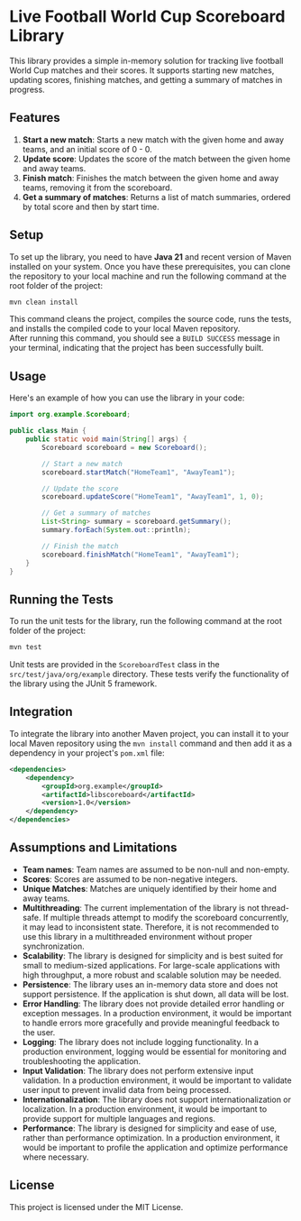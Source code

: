 # Live Football World Cup Scoreboard Library

This library provides a simple in-memory solution for tracking live football World Cup matches and their scores. It supports starting new matches, updating scores, finishing matches, and getting a summary of matches in progress.

## Features

1. **Start a new match**: Starts a new match with the given home and away teams, and an initial score of 0 - 0.
2. **Update score**: Updates the score of the match between the given home and away teams.
3. **Finish match**: Finishes the match between the given home and away teams, removing it from the scoreboard.
4. **Get a summary of matches**: Returns a list of match summaries, ordered by total score and then by start time.

## Setup

To set up the library, you need to have **Java 21** and recent version of Maven installed on your system. Once you have these prerequisites, you can clone the repository to your local machine and run the following command at the root folder of the project:

```bash
mvn clean install
```

This command cleans the project, compiles the source code, runs the tests, and installs the compiled code to your local Maven repository.  
After running this command, you should see a `BUILD SUCCESS` message in your terminal, indicating that the project has been successfully built.

## Usage

Here's an example of how you can use the library in your code:

```java
import org.example.Scoreboard;

public class Main {
    public static void main(String[] args) {
        Scoreboard scoreboard = new Scoreboard();

        // Start a new match
        scoreboard.startMatch("HomeTeam1", "AwayTeam1");

        // Update the score
        scoreboard.updateScore("HomeTeam1", "AwayTeam1", 1, 0);

        // Get a summary of matches
        List<String> summary = scoreboard.getSummary();
        summary.forEach(System.out::println);

        // Finish the match
        scoreboard.finishMatch("HomeTeam1", "AwayTeam1");
    }
}
```

## Running the Tests

To run the unit tests for the library, run the following command at the root folder of the project:

```bash
mvn test
```

Unit tests are provided in the `ScoreboardTest` class in the `src/test/java/org/example` directory. These tests verify the functionality of the library using the JUnit 5 framework.

## Integration

To integrate the library into another Maven project, you can install it to your local Maven repository using the `mvn install` command and then add it as a dependency in your project's `pom.xml` file:

```xml
<dependencies>
    <dependency>
        <groupId>org.example</groupId>
        <artifactId>libscoreboard</artifactId>
        <version>1.0</version>
    </dependency>
</dependencies>
```

## Assumptions and Limitations

- **Team names**: Team names are assumed to be non-null and non-empty.
- **Scores**: Scores are assumed to be non-negative integers.
- **Unique Matches**: Matches are uniquely identified by their home and away teams.
- **Multithreading**: The current implementation of the library is not thread-safe. If multiple threads attempt to modify the scoreboard concurrently, it may lead to inconsistent state. Therefore, it is not recommended to use this library in a multithreaded environment without proper synchronization.
- **Scalability**: The library is designed for simplicity and is best suited for small to medium-sized applications. For large-scale applications with high throughput, a more robust and scalable solution may be needed.
- **Persistence**: The library uses an in-memory data store and does not support persistence. If the application is shut down, all data will be lost.
- **Error Handling**: The library does not provide detailed error handling or exception messages. In a production environment, it would be important to handle errors more gracefully and provide meaningful feedback to the user.
- **Logging**: The library does not include logging functionality. In a production environment, logging would be essential for monitoring and troubleshooting the application.
- **Input Validation**: The library does not perform extensive input validation. In a production environment, it would be important to validate user input to prevent invalid data from being processed.
- **Internationalization**: The library does not support internationalization or localization. In a production environment, it would be important to provide support for multiple languages and regions.
- **Performance**: The library is designed for simplicity and ease of use, rather than performance optimization. In a production environment, it would be important to profile the application and optimize performance where necessary.

## License

This project is licensed under the MIT License.
